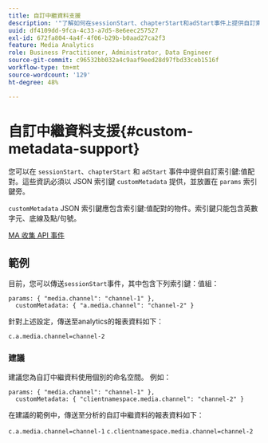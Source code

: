 ```yaml
---
title: 自訂中繼資料支援
description: '"了解如何在sessionStart、chapterStart和adStart事件上提供自訂索引鍵：值配對。"'
uuid: df4109dd-9fca-4c33-a7d5-8e6eec257527
exl-id: 672fa804-4a4f-4f06-b29b-b0aad27ca2f3
feature: Media Analytics
role: Business Practitioner, Administrator, Data Engineer
source-git-commit: c96532bb032a4c9aaf9eed28d97fbd33ceb1516f
workflow-type: tm+mt
source-wordcount: '129'
ht-degree: 48%

---
```


# 自訂中繼資料支援{#custom-metadata-support}

您可以在 `sessionStart`、`chapterStart` 和 `adStart` 事件中提供自訂索引鍵:值配對。這些資訊必須以 JSON 索引鍵 `customMetadata` 提供，並放置在 `params` 索引鍵旁。

`customMetadata` JSON 索引鍵應包含索引鍵:值配對的物件。索引鍵只能包含英數字元、底線及點/句號。

[MA 收集 API 事件](/help/media-collection-api/mc-api-ref/mc-api-events-req.md)

## 範例

目前，您可以傳送`sessionStart`事件，其中包含下列索引鍵：值組：

```
params: { "media.channel": "channel-1" },
  customMetadata: { "a.media.channel": "channel-2" }
```

針對上述設定，傳送至analytics的報表資料如下：

`c.a.media.channel=channel-2`

### 建議

建議您為自訂中繼資料使用個別的命名空間。 例如：

```
params: { "media.channel": "channel-1" },
  customMetadata: { "clientnamespace.media.channel": "channel-2" }
```

在建議的範例中，傳送至分析的自訂中繼資料的報表資料如下：

`c.a.media.channel=channel-1`
`c.clientnamespace.media.channel=channel-2`
